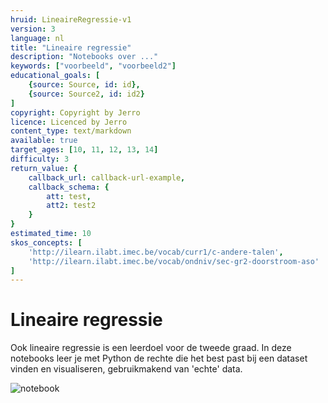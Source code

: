 ```yaml
---
hruid: LineaireRegressie-v1
version: 3
language: nl
title: "Lineaire regressie"
description: "Notebooks over ..."
keywords: ["voorbeeld", "voorbeeld2"]
educational_goals: [
    {source: Source, id: id}, 
    {source: Source2, id: id2}
]
copyright: Copyright by Jerro
licence: Licenced by Jerro
content_type: text/markdown
available: true
target_ages: [10, 11, 12, 13, 14]
difficulty: 3
return_value: {
    callback_url: callback-url-example,
    callback_schema: {
        att: test,
        att2: test2
    }
}
estimated_time: 10
skos_concepts: [
    'http://ilearn.ilabt.imec.be/vocab/curr1/c-andere-talen', 
    'http://ilearn.ilabt.imec.be/vocab/ondniv/sec-gr2-doorstroom-aso'
]
---
```


# Lineaire regressie
Ook lineaire regressie is een leerdoel voor de tweede graad. In deze notebooks leer je met Python de rechte die het best past bij een dataset vinden en visualiseren, gebruikmakend van 'echte' data.

![notebook](@learning-object/MLineaireRegressie-v1/nl/3)